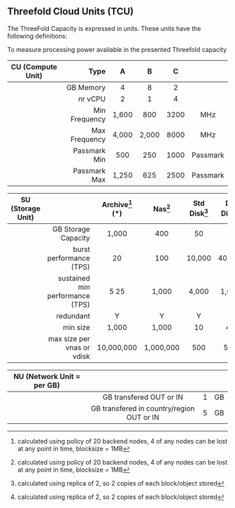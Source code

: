 ## Threefold Cloud Units (TCU)


The ThreeFold Capacity is expressed in units.  These units have the following definitions:

To measure processing power available in the presented Threefold capacity

| CU (Compute Unit) | Type| A| B|C	| |
| :-----: | -----: | :-----: | :-----: | :-----: | :-----: |		
| | GB Memory		|	4	| 8	| 2	|	|	|
| | nr vCPU			| 2	| 1	| 4	|	| |
| | Min Frequency		|	1,600	| 800	| 3200	|	MHz |
| | Max Frequency		|	4,000	| 2,000	| 8000	|	MHz |
| | Passmark Min		|	500	| 250	| 1000	|	Passmark |
| | Passmark Max		| 1,250	| 625	| 2500 | Passmark |


| SU (Storage Unit)	| |	Archive[^1] (*) |	Nas[^1]	| Std Disk[^2]	| DB Disk[^2]	| Temp Disk ||
| ----- | -----: | :----: |:-----: | :-----: | :-----: | :-----: | :-----: |
| |GB Storage Capacity	 |	1,000	| 400	| 50	| 5	| 80 | GB |								
| | burst performance (TPS)	| 20	| 100	| 10,000	| 40,000	| 10,000 |		
| | sustained min performance (TPS)	| 5	25	| 1,000	| 4,000	| 1,000	|
| | redundant	|	Y	| Y | Y	| Y	| N	|
| | min size	| 	1,000	| 1,000	| 10	| 40	| 10	| 	GB |
| | max size per vnas or vdisk	| 	10,000,000	| 1,000,000	| 500	| 500	| 500	| GB |

| NU (Network Unit = per GB) | | | |
| :-----: | :-----: | :----: | :-----: |
| | GB transfered OUT or IN	|	1	|	GB |
| | GB transfered in country/region OUT or IN	| 5	| GB |

[^1]:  calculated using policy of 20 backend nodes, 4 of any nodes can be lost at any point in time, blocksize = 1MB

[^2]: calculated using replica of 2, so 2 copies of each block/object stored
